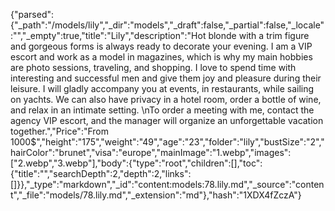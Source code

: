 {"parsed":{"_path":"/models/lily","_dir":"models","_draft":false,"_partial":false,"_locale":"","_empty":true,"title":"Lily","description":"Hot blonde with a trim figure and gorgeous forms is always ready to decorate your evening. I am a VIP escort and work as a model in magazines, which is why my main hobbies are photo sessions, traveling, and shopping. I love to spend time with interesting and successful men and give them joy and pleasure during their leisure. I will gladly accompany you at events, in restaurants, while sailing on yachts. We can also have privacy in a hotel room, order a bottle of wine, and relax in an intimate setting. \nTo order a meeting with me, contact the agency VIP escort, and the manager will organize an unforgettable vacation together.","Price":"From 1000$","height":"175","weight":"49","age":"23","folder":"lily","bustSize":"2","hairColor":"brunet","visa":"europe","mainImage":"1.webp","images":["2.webp","3.webp"],"body":{"type":"root","children":[],"toc":{"title":"","searchDepth":2,"depth":2,"links":[]}},"_type":"markdown","_id":"content:models:78.lily.md","_source":"content","_file":"models/78.lily.md","_extension":"md"},"hash":"1XDX4fZczA"}